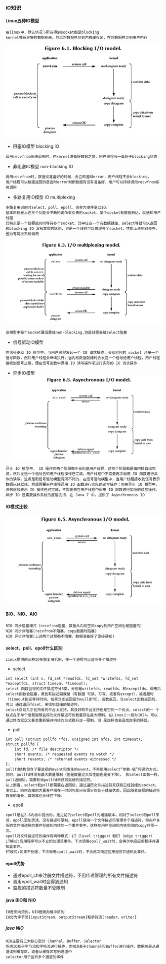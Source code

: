 ### IO知识

#### Linux五种IO模型

```text
在linux中，默认情况下所有得到socket都是blocking
kernel等待足够的数据到来，然后将数据拷贝到内核缓存区，在将数据拷贝到用户内存
```

![阻塞IO模型](blocking_io.png)

- 阻塞IO模型 blocking IO

```text
调用recvfrom系统调用时，在kernel准备好数据之前，用户线程会一直处于blocking状态
```

- 非阻塞IO模型 non-blocking IO

```text
调用recvfrom时，数据没准备好的时候，会立即返回error，用户线程不会blocking，
用户线程可以根据返回的是否时error判断数据有没有准备好，用户可以持续调用recvfrom系统调用
```

- 多路复用IO模型 IO multiplexing

```text
多路复用说的时select、poll、epoll，也称为事件驱动IO。
基本原理是上述三个功能会不断轮询所有负责的socket，某个socket有数据到达，就通知用户线程
其特点是一个线程能同时等待多个socket，其中任意一个有数据就绪，select等就可以返回
和blocking IO 没有本质的区别，只是一个线程可以管理多个socket，性能上还相对差些，因为有两次系统调用
```

![img.png](mu_io.png)

```text
该模型中每个socket要设置成non-blocking,但是线程会被select阻塞
```

- 信号驱动IO模型

```text
在信号驱动 IO 模型中，当用户线程发起一个 IO 请求操作，会给对应的 socket 注册一个信号函数，然后用户线程会继续执行，当内核数据就绪时会发送一个信号给用户线程，用户线程接收到信号之后，便在信号函数中调用 IO 读写操作来进行实际的 IO 请求操作
```

- 异步IO模型
  ![img.png](aio.png)

```text
异步 IO 模型中， IO 操作的两个阶段都不会阻塞用户线程，这两个阶段都是由内核自动完成，然后发送一个信号告知用户线程操作已完成。用户线程中不需要再次调用 IO 函数进行具体的读写。这点是和信号驱动模型有所不同的，在信号驱动模型中，当用户线程接收到信号表示数据已经就绪，然后需要用户线程调用 IO 函数进行实际的读写操作；而在异步 IO 模型中，收到信号表示 IO 操作已经完成，不需要再在用户线程中调用 IO 函数进行实际的读写操作。
异步 IO 是需要操作系统的底层支持，在 Java 7 中，提供了 Asynchronous IO
```

#### IO模式比较
![img.png](img.png)

#### BIO、NIO、AIO

```text
BIO 同步阻塞模式（recvfrom阻塞、数据从内核空间copy到用户空间也是阻塞的）
NIO 同步非阻塞(recvfrom不阻塞，copy数据时阻塞)
AIO 异步非阻塞(上述两个过程都不阻塞，数据准备好了直接通知)
```

#### select、poll、epoll什么区别

```text
Linux提供的三种IO多路复用机制，使一个进程可以监听多个描述符

```

- select

```text
int select (int n, fd_set *readfds, fd_set *writefds, fd_set *exceptfds, struct timeval *timeout);
select 函数监视的文件描述符分3类，分别是writefds、readfds、和exceptfds。调用后select函数会阻塞，直到有描述副就绪（有数据 可读、可写、或者有except），或者超时（timeout指定等待时间，如果立即返回设为null即可），函数返回。当select函数返回后，可以 通过遍历fdset，来找到就绪的描述符。
select目前几乎在所有的平台上支持，其良好跨平台支持也是它的一个优点。select的一 个缺点在于单个进程能够监视的文件描述符的数量存在最大限制，在Linux上一般为1024，可以通过修改宏定义甚至重新编译内核的方式提升这一限制，但 是这样也会造成效率的降低。
```

- poll

```text
int poll (struct pollfd *fds, unsigned int nfds, int timeout);
struct pollfd {
    int fd; /* file descriptor */
    short events; /* requested events to watch */
    short revents; /* returned events witnessed */
};
pollfd结构包含了要监视的event和发生的event，不再使用select“参数-值”传递的方式。同时，pollfd并没有最大数量限制（但是数量过大后性能也是会下降）。 和select函数一样，poll返回后，需要轮询pollfd来获取就绪的描述符。
从上面看，select和poll都需要在返回后，通过遍历文件描述符来获取已经就绪的socket。事实上，同时连接的大量客户端在一时刻可能只有很少的处于就绪状态，因此随着监视的描述符数量的增长，其效率也会线性下降。
```
- epoll
```text
epoll是在2.6内核中提出的，是之前的select和poll的增强版本。相对于select和poll来说，epoll更加灵活，没有描述符限制。epoll使用一个文件描述符管理多个描述符，将用户关系的文件描述符的事件存放到内核的一个事件表中，这样在用户空间和内核空间的copy只需一次。
epoll对文件描述符的操作有两种模式：LT（level trigger）和ET（edge trigger）
LT模式:应用程序可以不立即处理该事件。下次调用epoll_wait时，会再次响应应用程序并通知此事件。
ET模式:如果不处理，下次调用epoll_wait时，不会再次响应应用程序并通知此事件。
```

#### epoll优势
- 通过epoll_ctl来注册文件描述符，不用传递管理的所有文件描述符
- 调用epoll_wait时会得到通知
- 监视的描述符数量不受限制
#### java BIO和 NIO

```text
IO是面向流的，NIO是面向缓冲区的
IO分为字节流[inputStream、outputStream]和字符流[reader、writer]
```

##### java NIO

```text
NIO主要有三大核心部分 Channel、Buffer、Selector
传统IO基于字节流和字符流进行操作，而NIO基于Channel和Buffer进行操作，数据总是从通道读到缓存区，或者从缓存区写到通道中
selector用于监听多个通道的事件
```